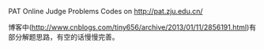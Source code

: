 PAT Online Judge Problems Codes on http://pat.zju.edu.cn/

博客中(http://www.cnblogs.com/tiny656/archive/2013/01/11/2856191.html)有部分解题思路，有空的话慢慢完善。
